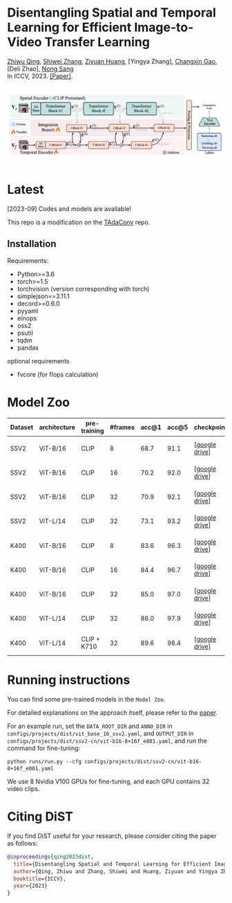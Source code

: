 # Disentangling Spatial and Temporal Learning for Efficient Image-to-Video Transfer Learning
[Zhiwu Qing](https://scholar.google.com/citations?user=q9refl4AAAAJ&hl=zh-CN&authuser=1), [Shiwei Zhang](https://www.researchgate.net/profile/Shiwei-Zhang-14), [Ziyuan Huang](https://huang-ziyuan.github.io/), [Yingya Zhang], [Changxin Gao](https://scholar.google.com/citations?user=4tku-lwAAAAJ&hl=zh-CN),
[Deli Zhao],  [Nong Sang](https://scholar.google.com/citations?user=ky_ZowEAAAAJ&hl=zh-CN) <br/>
In ICCV, 2023. [[Paper]](https://openaccess.thecvf.com/content/ICCV2023/papers/coming_soon.pdf).

<br/>
<div align="center">
    <img src="framework.jpg" />
</div>
<br/>

# Latest

[2023-09] Codes and models are available!

This repo is a modification on the [TAdaConv](https://github.com/alibaba-mmai-research/TAdaConv) repo.
## Installation

Requirements:
- Python>=3.6
- torch>=1.5
- torchvision (version corresponding with torch)
- simplejson==3.11.1
- decord>=0.6.0
- pyyaml
- einops
- oss2
- psutil
- tqdm
- pandas

optional requirements
- fvcore (for flops calculation)

# Model Zoo

| Dataset | architecture |  pre-training | #frames | acc@1 | acc@5 | checkpoint | config |
| ------------ | ------------ | ------------ | ------------ | ------------ | ------------ | ------------ | ------------ |
| SSV2 | ViT-B/16 | CLIP | 8 | 68.7 | 91.1 | [[google drive](https://drive.google.com/file/d/1-90gitvsRGgZwdMymydqczYJsxo5DPpP/view?usp=sharing)] | [vit-b16-8+16f](configs/projects/dist/ssv2/vit-b16-8+16f.yaml) | 
| SSV2 | ViT-B/16 | CLIP | 16 | 70.2 | 92.0 | [[google drive](https://drive.google.com/file/d/1-9UZAdVg3JvdpW2Gka62WOYYDoD-aCdb/view?usp=sharing)] | [vit-b16-16+32f](configs/projects/dist/ssv2/vit-b16-16+32f.yaml) | 
| SSV2 | ViT-B/16 | CLIP | 32 | 70.9 | 92.1 | [[google drive](https://drive.google.com/file/d/1XZRmepoBEzkIBmZxPfoQzBNcNEZhXS-O/view?usp=sharing)] | [vit-b16-32+64f](configs/projects/dist/ssv2/vit-b16-32+64f.yaml) | 
| SSV2 | ViT-L/14 | CLIP | 32 | 73.1 | 93.2 | [[google drive](https://drive.google.com/file/d/1h8mkxuMgFh3cWuNucv7R0KvvBM48buI9/view?usp=sharing)] | [vit-l14-32+64f](configs/projects/dist/ssv2/vit-l14-32+64f.yaml) | 
| K400 | ViT-B/16 | CLIP | 8 | 83.6 | 96.3 | [[google drive](https://drive.google.com/file/d/1NNgk8wf4-OCrw5d9Mjce232uvDSPJsw1/view?usp=sharing)] | [vit-b16-8+16f](configs/projects/dist/k400/vit-b16-8+16f.yaml) | 
| K400 | ViT-B/16 | CLIP | 16 | 84.4 | 96.7 | [[google drive](https://drive.google.com/file/d/12_si0D6XY_8P6QYKrLIJAa864zr2b_-K/view?usp=sharing)] | [vit-b16-16+32f](configs/projects/dist/k400/vit-b16-16+32f.yaml) | 
| K400 | ViT-B/16 | CLIP | 32 | 85.0 | 97.0 | [[google drive](https://drive.google.com/file/d/1XTc8tjjrQGjj_cyHB6gquduAQFeBwJbY/view?usp=sharing)] | [vit-b16-32+64f](configs/projects/dist/k400/vit-b16-32+64f.yaml) | 
| K400 | ViT-L/14 | CLIP | 32 | 88.0 | 97.9 | [[google drive](https://drive.google.com/file/d/1-5hVd8wtx_ghpJ0U2Uaon95khsgSqNu4/view?usp=sharing)] | [vit-l14-32+64f](configs/projects/dist/k400/vit-l14-32+64f.yaml) | 
| K400 | ViT-L/14 | CLIP + K710 | 32 | 89.6 | 98.4 | [[google drive](https://drive.google.com/file/d/1-0lDGDQFHW7BF2wSuvqBrQ6r5bXUrXTh/view?usp=sharing)] | [vit-l14-32+64f](configs/projects/dist/k400/vit-l14-32+64f.yaml) | 



# Running instructions
You can find some pre-trained models in the `Model Zoo`.

For detailed explanations on the approach itself, please refer to the [paper](https://openaccess.thecvf.com/content/ICCV2023/papers/).

For an example run, set the `DATA_ROOT_DIR` and `ANNO_DIR` in `configs/projects/dist/vit_base_16_ssv2.yaml`, and `OUTPUT_DIR` in `configs/projects/dist/ssv2-cn/vit-b16-8+16f_e001.yaml`, and run the command for fine-tuning:
```
python runs/run.py --cfg configs/projects/dist/ssv2-cn/vit-b16-8+16f_e001.yaml
```
We use 8 Nvidia V100 GPUs for fine-tuning, and each GPU contains 32 video clips.



# Citing DiST
If you find DiST useful for your research, please consider citing the paper as follows:
```BibTeX
@inproceedings{qing2023dist,
  title={Disentangling Spatial and Temporal Learning for Efficient Image-to-Video Transfer Learning},
  author={Qing, Zhiwu and Zhang, Shiwei and Huang, Ziyuan and Yingya Zhang and Gao, Changxin and Deli Zhao and Sang, Nong},
  booktitle={ICCV},
  year={2023}
}
```
